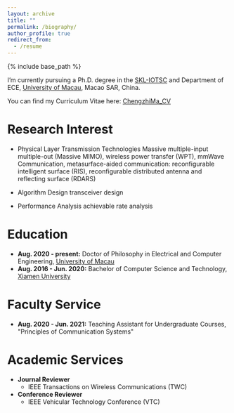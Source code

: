 ```yaml
---
layout: archive
title: ""
permalink: /biography/
author_profile: true
redirect_from:
  - /resume
---
```


{% include base_path %}

I’m currently pursuing a Ph.D. degree in the [SKL-IOTSC](https://skliotsc.um.edu.mo/) and Department of ECE, [University of Macau](https://www.um.edu.mo/), Macao SAR, China.

You can find my Curriculum Vitae here: [ChengzhiMa_CV](../files/ChengzhiMa_CV.pdf)


Research Interest
======
* Physical Layer Transmission Technologies
  Massive multiple-input multiple-out (Massive MIMO), wireless power transfer (WPT), mmWave Communication, metasurface-aided communication: reconfigurable intelligent surface (RIS), reconfigurable distributed antenna and reflecting surface (RDARS)

* Algorithm Design
  transceiver design

* Performance Analysis
  achievable rate analysis


Education
======
* **Aug. 2020 - present:** Doctor of Philosophy in Electrical and Computer Engineering, [University of Macau](https://www.um.edu.mo/)
* **Aug. 2016 - Jun. 2020:** Bachelor of Computer Science and Technology, [Xiamen University](https://en.xmu.edu.cn/main.htm)

Faculty Service
======
* **Aug. 2020 - Jun. 2021:** Teaching Assistant for Undergraduate Courses, "Principles of Communication Systems"
  
Academic Services
======
* **Journal Reviewer**
  * IEEE Transactions on Wireless Communications (TWC)
* **Conference Reviewer**
  * IEEE Vehicular Technology Conference (VTC)


